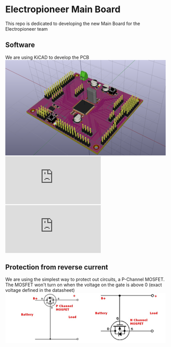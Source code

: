 # Electropioneer Main Board 
This repo is dedicated to developing the new Main Board for the Electropioneer team
## Software
We are using KiCAD to develop the PCB
![3D image](https://github.com/Elektropioneer/MainBoardV2/blob/master/Pics/3d.png)
![PCB PDF](https://github.com/Elektropioneer/MainBoardV2/blob/master/PDF/mainboard_pcb.pdf)
![SCHEMATIC PDF](https://github.com/Elektropioneer/MainBoardV2/blob/master/PDF/mainboard.pdf)

## Protection from reverse current
We are using the simplest way to protect out circuits, a P-Channel MOSFET.
The MOSFET won't turn on when the voltage on the gate is above 0 (exact voltage defined in the datasheet)
![Protection](https://github.com/Elektropioneer/MainBoardV2/blob/master/Pics/protection_mosfet.jpg)
